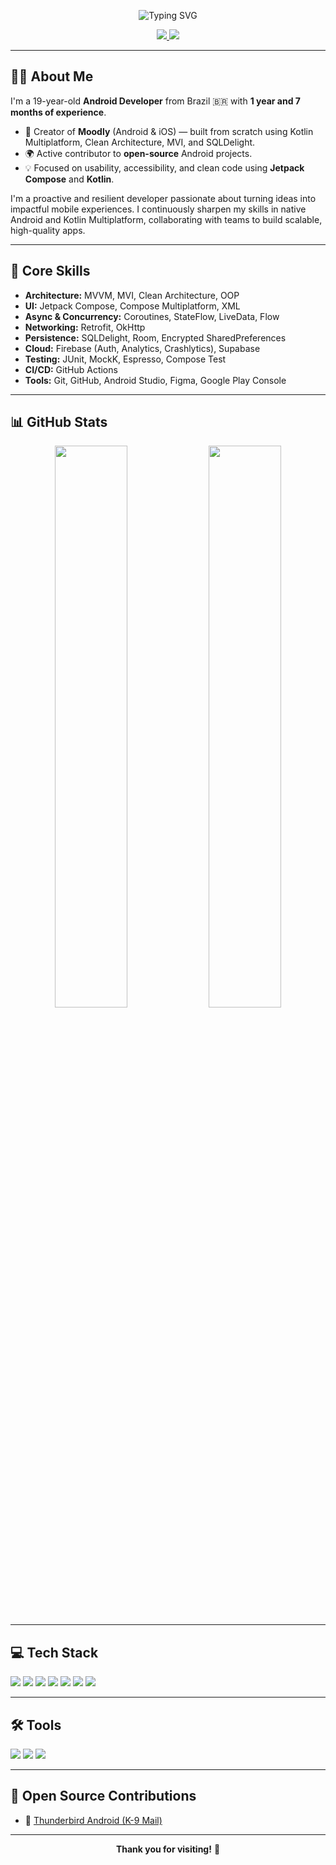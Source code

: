 <div align="center">

![Typing SVG](https://readme-typing-svg.herokuapp.com/?color=FFFFFF&size=35&center=true&vCenter=true&width=1000&lines=WELCOME!+:%29+MY+NAME+IS+JOÃO+HENRIQUE;I'M+19+YEARS+OLD;I'M+FROM+BRAZIL,+BA)

<p align="center">
  <a href="https://linkedin.com/in/joohnq" target="_blank">
    <img src="https://img.shields.io/badge/-LinkedIn-%230077B5?style=for-the-badge&logo=linkedin&logoColor=white"/>
  </a>
  <a href="mailto:joaohenriquess3287@gmail.com" target="_blank">
    <img src="https://img.shields.io/badge/-Email-D14836?style=for-the-badge&logo=gmail&logoColor=white"/>
  </a>
</p>

</div>

---

## 👨‍💻 About Me

I'm a 19-year-old **Android Developer** from Brazil 🇧🇷 with **1 year and 7 months of experience**.

- 🚀 Creator of **Moodly** (Android & iOS) — built from scratch using Kotlin Multiplatform, Clean Architecture, MVI, and SQLDelight.
- 🌍 Active contributor to **open-source** Android projects.
- 💡 Focused on usability, accessibility, and clean code using **Jetpack Compose** and **Kotlin**.

I'm a proactive and resilient developer passionate about turning ideas into impactful mobile experiences. I continuously sharpen my skills in native Android and Kotlin Multiplatform, collaborating with teams to build scalable, high-quality apps.

---

## 🧠 Core Skills

- **Architecture:** MVVM, MVI, Clean Architecture, OOP  
- **UI:** Jetpack Compose, Compose Multiplatform, XML  
- **Async & Concurrency:** Coroutines, StateFlow, LiveData, Flow  
- **Networking:** Retrofit, OkHttp  
- **Persistence:** SQLDelight, Room, Encrypted SharedPreferences  
- **Cloud:** Firebase (Auth, Analytics, Crashlytics), Supabase  
- **Testing:** JUnit, MockK, Espresso, Compose Test  
- **CI/CD:** GitHub Actions  
- **Tools:** Git, GitHub, Android Studio, Figma, Google Play Console

---

## 📊 GitHub Stats

<p align="center">
  <img src="https://github-readme-stats.vercel.app/api?username=joohnq&show_icons=true&theme=github_dark" width="48%"/>
  <img src="https://github-readme-stats.vercel.app/api/top-langs/?username=joohnq&layout=compact&theme=github_dark" width="48%"/>
</p>

---

## 💻 Tech Stack

<p>
  <img src="https://img.shields.io/badge/Android-33a652?style=for-the-badge&logo=android&logoColor=white"/>
  <img src="https://img.shields.io/badge/Kotlin-B125EA?style=for-the-badge&logo=kotlin&logoColor=white"/>
  <img src="https://img.shields.io/badge/KMP-7F52FF?style=for-the-badge&logo=kotlin&logoColor=white"/>
  <img src="https://img.shields.io/badge/Jetpack%20Compose-4988F6?style=for-the-badge&logo=jetpackcompose&logoColor=white"/>
  <img src="https://img.shields.io/badge/XML-F87C08?style=for-the-badge&logo=xml&logoColor=white"/>
  <img src="https://img.shields.io/badge/Supabase-181818?style=for-the-badge&logo=supabase&logoColor=white"/>
  <img src="https://img.shields.io/badge/Git-e84e31?style=for-the-badge&logo=git&logoColor=white"/>
</p>

---

## 🛠️ Tools

<p>
  <img src="https://img.shields.io/badge/Android%20Studio-0273b1?style=for-the-badge&logo=androidstudio&logoColor=white"/>
  <img src="https://img.shields.io/badge/Figma-9a54f2?style=for-the-badge&logo=figma&logoColor=white"/>
  <img src="https://img.shields.io/badge/GitHub-100000?style=for-the-badge&logo=github&logoColor=white"/>
</p>

---

## 🔧 Open Source Contributions

- 📧 [Thunderbird Android (K-9 Mail)](https://github.com/thunderbird/thunderbird-android)

---

<p align="center">
  <strong>Thank you for visiting!</strong> 🙌  
</p>

